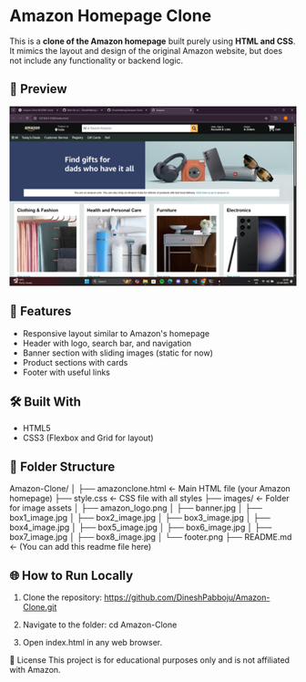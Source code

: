 # Amazon Homepage Clone

This is a **clone of the Amazon homepage** built purely using **HTML and CSS**. It mimics the layout and design of the original Amazon website, but does not include any functionality or backend logic.

## 📸 Preview

![Amazon Clone Preview](preview.png)


## 🚀 Features

- Responsive layout similar to Amazon's homepage
- Header with logo, search bar, and navigation
- Banner section with sliding images (static for now)
- Product sections with cards
- Footer with useful links

## 🛠️ Built With

- HTML5
- CSS3 (Flexbox and Grid for layout)

## 📁 Folder Structure
Amazon-Clone/
│
├── amazonclone.html        ← Main HTML file (your Amazon homepage)
├── style.css               ← CSS file with all styles
├── images/                 ← Folder for image assets
│   ├── amazon_logo.png
│   ├── banner.jpg
│   ├── box1_image.jpg
│   ├── box2_image.jpg
│   ├── box3_image.jpg
│   ├── box4_image.jpg
│   ├── box5_image.jpg
│   ├── box6_image.jpg
│   ├── box7_image.jpg
│   ├── box8_image.jpg
│   └── footer.png
├── README.md               ← (You can add this readme file here)



## 🌐 How to Run Locally

1. Clone the repository: https://github.com/DineshPabboju/Amazon-Clone.git

2. Navigate to the folder:
    cd Amazon-Clone
3. Open index.html in any web browser.





📄 License
This project is for educational purposes only and is not affiliated with Amazon.








